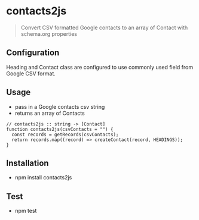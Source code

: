 # contacts2js

> Convert CSV formatted Google contacts to an array of Contact with schema.org properties

## Configuration

Heading and Contact class are configured to use commonly used field from Google CSV format.

## Usage

- pass in a Google contacts csv string
- returns an array of Contacts

```
// contacts2js :: string -> [Contact]
function contacts2js(csvContacts = "") {
  const records = getRecords(csvContacts);
  return records.map((record) => createContact(record, HEADINGS));
}

```

## Installation

- npm install contacts2js

## Test

- npm test
